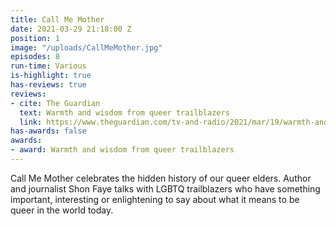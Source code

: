 ```yaml
---
title: Call Me Mother
date: 2021-03-29 21:18:00 Z
position: 1
image: "/uploads/CallMeMother.jpg"
episodes: 8
run-time: Various
is-highlight: true
has-reviews: true
reviews:
- cite: The Guardian
  text: Warmth and wisdom from queer trailblazers
  link: https://www.theguardian.com/tv-and-radio/2021/mar/19/warmth-and-wisdom-from-queer-trailblazers-podcasts-of-the-week
has-awards: false
awards:
- award: Warmth and wisdom from queer trailblazers
---
```


Call Me Mother celebrates the hidden history of our queer elders. Author and journalist Shon Faye talks with LGBTQ trailblazers who have something important, interesting or enlightening to say about what it means to be queer in the world today.